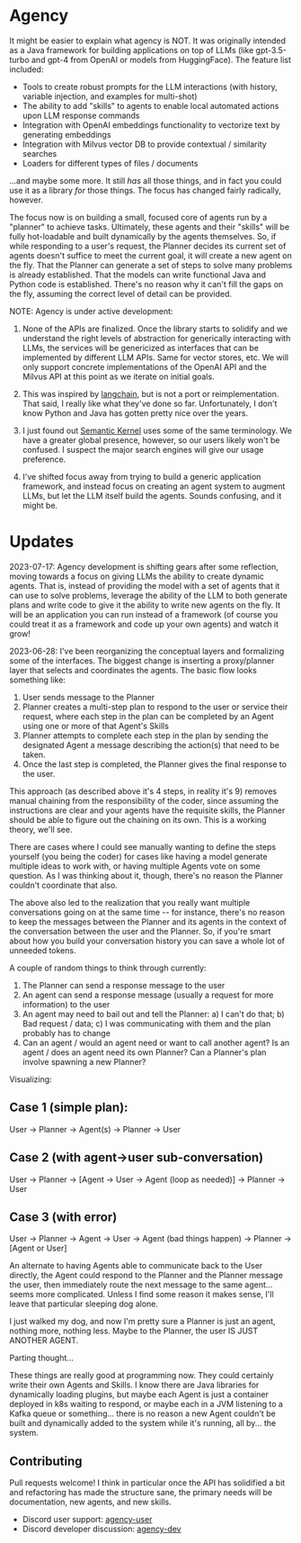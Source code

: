 # Agency

It might be easier to explain what agency is NOT.  It was originally intended as a Java framework for building applications on top of LLMs (like gpt-3.5-turbo and gpt-4 from OpenAI or models from HuggingFace).  The feature list included:

- Tools to create robust prompts for the LLM interactions (with history, variable injection, and examples for multi-shot)
- The ability to add "skills" to agents to enable local automated actions upon LLM response commands
- Integration with OpenAI embeddings functionality to vectorize text by generating embeddings
- Integration with Milvus vector DB to provide contextual / similarity searches
- Loaders for different types of files / documents

...and maybe some more.  It still *has* all those things, and in fact you could use it as a library *for* those things.  The focus has changed fairly radically, however.

The focus now is on building a small, focused core of agents run by a "planner" to achieve tasks.  Ultimately, these agents and their "skills" will be fully hot-loadable and built dynamically by the agents themselves.  So, if while responding to a user's request, the Planner decides its current set of agents doesn't suffice to meet the current goal, it will create a new agent on the fly.  That the Planner can generate a set of steps to solve many problems is already established.  That the models can write functional Java and Python code is established.  There's no reason why it can't fill the gaps on the fly, assuming the correct level of detail can be provided.

NOTE: Agency is under active development:

1. None of the APIs are finalized.  Once the library starts to solidify and we understand the right levels of abstraction
for generically interacting with LLMs, the services will be genericized as interfaces that can be implemented by different
LLM APIs.  Same for vector stores, etc.  We will only support concrete implementations of the OpenAI API and the Milvus API
at this point as we iterate on initial goals.

2. This was inspired by [langchain](https://python.langchain.com/en/latest/index.html), but is not a port or reimplementation. That
said, I really like what they've done so far.  Unfortunately, I don't know Python and Java has gotten pretty nice
over the years.

3. I just found out [Semantic Kernel](https://learn.microsoft.com/en-us/semantic-kernel/overview/) uses some of the same terminology.  We have a greater global presence, however, so our users likely won't be confused.  I suspect the major search engines will give our usage preference.

4. I've shifted focus away from trying to build a generic application framework, and instead focus on creating an agent system to augment LLMs, but let the LLM itself build the agents.  Sounds confusing, and it might be.    


# Updates
2023-07-17: Agency development is shifting gears after some reflection, moving towards a focus on giving LLMs the ability to create dynamic agents.  That is, instead of providing the model with a set of agents that it can use to solve problems, leverage the ability of the LLM to both generate plans and write code to give it the ability to write new agents on the fly.  It will be an application you can run instead of a framework (of course you could treat it as a framework and code up your own agents) and watch it grow!

2023-06-28: I've been reorganizing the conceptual layers and formalizing some of the interfaces.  The biggest change is inserting a proxy/planner layer that selects and coordinates the agents.  The basic flow looks something like:

1. User sends message to the Planner
2. Planner creates a multi-step plan to respond to the user or service their request, where each step in the plan can be completed by an Agent using one or more of that Agent's Skills
3. Planner attempts to complete each step in the plan by sending the designated Agent a message describing the action(s) that need to be taken.
4. Once the last step is completed, the Planner gives the final response to the user.

This approach (as described above it's 4 steps, in reality it's 9) removes manual chaining from the responsibility of the coder, since assuming the instructions are clear and your agents have the requisite skills, the Planner should be able to figure out the chaining on its own.  This is a working theory, we'll see.

There are cases where I could see manually wanting to define the steps yourself (you being the coder) for cases like having a model generate multiple ideas to work with, or having multiple Agents vote on some question.  As I was thinking about it, though, there's no reason the Planner couldn't coordinate that also.

The above also led to the realization that you really want multiple conversations going on at the same time -- for instance, there's no reason to keep the messages between the Planner and its agents in the context of the conversation between the user and the Planner.  So, if you're smart about how you build your conversation history you can save a whole lot of unneeded tokens.

A couple of random things to think through currently:
1. The Planner can send a response message to the user
2. An agent can send a response message (usually a request for more information) to the user
3. An agent may need to bail out and tell the Planner: a) I can't do that; b) Bad request / data; c) I was communicating with them and the plan probably has to change
4. Can an agent / would an agent need or want to call another agent?  Is an agent / does an agent need its own Planner?  Can a Planner's plan involve spawning a new Planner?

Visualizing:

Case 1 (simple plan):
-
User -> Planner -> Agent(s) -> Planner -> User

Case 2 (with agent->user sub-conversation)
-
User -> Planner -> \[Agent -> User -> Agent (loop as needed)\] -> Planner -> User

Case 3 (with error)
-
User -> Planner -> Agent -> User -> Agent (bad things happen) -> Planner -> \[Agent or User\]

An alternate to having Agents able to communicate back to the User directly, the Agent could respond to the Planner and the Planner message the user, then immediately route the next message to the same agent...  seems more complicated.  Unless I find some reason it makes sense, I'll leave that particular sleeping dog alone.

I just walked my dog, and now I'm pretty sure a Planner is just an agent, nothing more, nothing less.  Maybe to the Planner, the user IS JUST ANOTHER AGENT.

Parting thought...  

These things are really good at programming now.  They could certainly write their own Agents and Skills.  I know there are Java libraries for dynamically loading plugins, but maybe each Agent is just a container deployed in k8s waiting to respond, or maybe each in a JVM listening to a Kafka queue or something...  there is no reason a new Agent couldn't be built and dynamically added to the system while it's running, all by... the system.

## Contributing
 
 Pull requests welcome!  I think in particular once the API has solidified a bit and refactoring has made the structure sane, the 
 primary needs will be documentation, new agents, and new skills.
 
 - Discord user support: [agency-user](https://discord.com/channels/1102704021342519368/1102704226561441832)
 - Discord developer discussion: [agency-dev](https://discord.com/channels/1102704021342519368/1102704258471710783)
 
